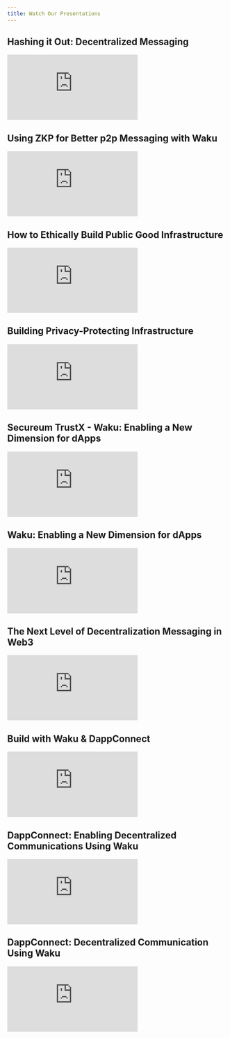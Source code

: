 ```yaml
---
title: Watch Our Presentations
---
```


## Hashing it Out: Decentralized Messaging

<iframe class="yt-video" src="https://www.youtube.com/embed/vmx_oOb2On0" title="Hashing it Out: Decentralized Messaging by Franck Royer" frameborder="0" allow="accelerometer; autoplay; clipboard-write; encrypted-media; gyroscope; picture-in-picture; web-share" allowfullscreen></iframe>

## Using ZKP for Better p2p Messaging with Waku

<iframe class="yt-video" src="https://www.youtube.com/embed/eJwX1JpcKQk" title="Using ZKP for better p2p messaging with Waku by Oskar Thorén" frameborder="0" allow="accelerometer; autoplay; clipboard-write; encrypted-media; gyroscope; picture-in-picture; web-share" allowfullscreen></iframe>

## How to Ethically Build Public Good Infrastructure

<iframe class="yt-video" src="https://www.youtube.com/embed/yi7nS0g0Yno" title="How to Ethically Build Public Good Infrastructure by Corey Petty" frameborder="0" allow="accelerometer; autoplay; clipboard-write; encrypted-media; gyroscope; picture-in-picture; web-share" allowfullscreen></iframe>

## Building Privacy-Protecting Infrastructure

<iframe class="yt-video" src="https://www.youtube.com/embed/CW1DYJifdhs" title="Building Privacy-Protecting Infrastructure by Oskar Thorén" frameborder="0" allow="accelerometer; autoplay; clipboard-write; encrypted-media; gyroscope; picture-in-picture; web-share" allowfullscreen></iframe>

## Secureum TrustX - Waku: Enabling a New Dimension for dApps

<iframe class="yt-video" src="https://www.youtube.com/embed/GXU5Fd6gMVw" title="Secureum TrustX - Waku: Enabling a New Dimension for dApps by Corey Petty" frameborder="0" allow="accelerometer; autoplay; clipboard-write; encrypted-media; gyroscope; picture-in-picture; web-share" allowfullscreen></iframe>

## Waku: Enabling a New Dimension for dApps

<iframe class="yt-video" src="https://www.youtube.com/embed/OdXtMD-hgdg" title="Waku: enabling a new dimension for dApps by Corey Petty" frameborder="0" allow="accelerometer; autoplay; clipboard-write; encrypted-media; gyroscope; picture-in-picture; web-share" allowfullscreen></iframe>

## The Next Level of Decentralization Messaging in Web3

<iframe class="yt-video" src="https://www.youtube.com/embed/1QjxqrLO8WA" title="The Next Level of Decentralization Messaging in Web3 by Franck Royer" frameborder="0" allow="accelerometer; autoplay; clipboard-write; encrypted-media; gyroscope; picture-in-picture; web-share" allowfullscreen></iframe>

## Build with Waku &amp; DappConnect

<iframe class="yt-video" src="https://www.youtube.com/embed/ooRyn4aXsrM" title="EthOnline Status Bounty - Build with Waku &amp; DappConnect by Franck Royer" frameborder="0" allow="accelerometer; autoplay; clipboard-write; encrypted-media; gyroscope; picture-in-picture; web-share" allowfullscreen></iframe>

## DappConnect: Enabling Decentralized Communications Using Waku

<iframe class="yt-video" src="https://www.youtube.com/embed/rQOp3qoDF0g" title="DappConnect: Enabling decentralized communications using Waku by Franck Royer" frameborder="0" allow="accelerometer; autoplay; clipboard-write; encrypted-media; gyroscope; picture-in-picture; web-share" allowfullscreen></iframe>

## DappConnect: Decentralized Communication Using Waku

<iframe class="yt-video" src="https://www.youtube.com/embed/CBknF-6Z-Ds" title="DappConnect: Decentralized communication using Waku" frameborder="0" allow="accelerometer; autoplay; clipboard-write; encrypted-media; gyroscope; picture-in-picture; web-share" allowfullscreen></iframe>